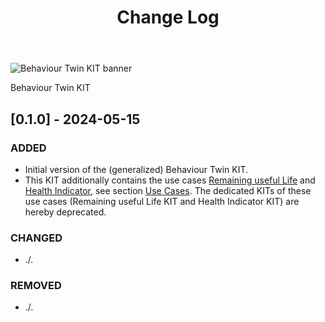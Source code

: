 ﻿---
id: changelog
title: Change Log
description: Behaviour Twin KIT
---

<div style={{display:'block'}}>
  <div style={{display:'inline-block', verticalAlign:'top'}}>

![Behaviour Twin KIT banner](@site/static/img/kit-icons/behaviour-twin-kit-icon-mini.png)

  </div>
  <div style={{display:'inline-block', fontSize:17, color:'rgb(255,166,1)', marginLeft:7, verticalAlign:'top', paddingTop:6}}>
Behaviour Twin KIT
  </div>
</div>

## [0.1.0] - 2024-05-15

### ADDED

- Initial version of the (generalized) Behaviour Twin KIT.
- This KIT additionally contains the use cases [Remaining useful Life](use-cases/rul/overview) and [Health Indicator](use-cases/hi/overview), see section [Use Cases](use-cases/overview). The dedicated KITs of these use cases (Remaining useful Life KIT and Health Indicator KIT) are hereby deprecated.

### CHANGED

- ./.

### REMOVED

- ./.

